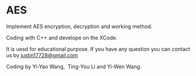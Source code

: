 # AES
Implement AES encryption, decryption and working method.


Coding with C++ and develope on the XCode.


It is uesd for educational purpose.
If you have any question you can contact us by justin17728@gmail.com


Coding by Yi-Yao Wang,  Ting-You Li and Yi-Wen Wang.
